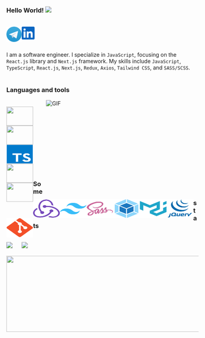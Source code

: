 ### Hello World! <img src="https://media.giphy.com/media/hvRJCLFzcasrR4ia7z/giphy.gif" width="25px">
<br />
<div>
  <a href="https://t.me/akhadbek_rizakulov">
    <img align="left" alt="Akhadbek's Telegram" width="40px" src="./logos/telegram.png" />
  </a>
  <a href="https://www.linkedin.com/in/akhadbek-rizakulov/">
    <img align="left" alt="Akhadbek's Linkedin" width="40px" src="./logos/linkedin.png" />
  </a>
</div>
<br /><br />
<br />

I am a software engineer. I specialize in `JavaScript`, focusing on the `React.js` library and `Next.js` framework. My skills include `JavaScript`, `TypeScript`, `React.js`, `Next.js`, `Redux`, `Axios`, `Tailwind CSS`, and `SASS/SCSS`.
<br /><br />



<h3>Languages and tools</h3>
<img align="right" alt="GIF" src="https://github.com/abhisheknaiidu/abhisheknaiidu/blob/master/code.gif?raw=true" width="400" height="260" />
<br/>
<div>
    <img align="left" height=50 width=70 src="https://cdn.jsdelivr.net/gh/devicons/devicon/icons/javascript/javascript-original.svg"/> 
    <img align="left" height=50 width=70 src="https://cdn.jsdelivr.net/gh/devicons/devicon/icons/react/react-original.svg" />
    <img align="left" height=50 width=70 src="https://github.com/devicons/devicon/blob/v2.15.1/icons/typescript/typescript-original.svg" /> 
    <img align="left" height=50 width=70 src="https://cdn.jsdelivr.net/gh/devicons/devicon/icons/css3/css3-original.svg" /> <br/><br/><br/>
    <img align="left" height=50 width=70 src="https://cdn.jsdelivr.net/gh/devicons/devicon/icons/html5/html5-original.svg" /> 
    <img align="left" height=50 width=70 src="https://github.com/devicons/devicon/blob/v2.15.1/icons/redux/redux-original.svg" /> 
    <img align="left" height=50 width=70 src="https://github.com/devicons/devicon/blob/v2.15.1/icons/tailwindcss/tailwindcss-plain.svg" /> 
    <img align="left" height=50 width=70 src="https://github.com/devicons/devicon/blob/v2.15.1/icons/sass/sass-original.svg" /> <br/><br/><br/>
    <img align="left" height=50 width=70 src="https://github.com/devicons/devicon/blob/v2.15.1/icons/webpack/webpack-original.svg" /> 
    <img align="left" height=50 width=70 src="https://github.com/devicons/devicon/blob/v2.15.1/icons/materialui/materialui-plain.svg" /> 
    <img align="left" height=50 width=70 src="https://github.com/devicons/devicon/blob/v2.15.1/icons/jquery/jquery-plain-wordmark.svg" /> 
    <img align="left" height=50 width=70 src="https://github.com/devicons/devicon/blob/v2.15.1/icons/git/git-original.svg" /> 
</div>
<br/><br/><br/><br/>

<h3>Some stats</h3>
<br/>
<div>
  <img width=400 src="https://github-readme-stats.vercel.app/api?username=speedym282&show_icons=true&theme=dark"/>&nbsp;&nbsp;&nbsp;&nbsp;&nbsp;
  <img width=400 src="https://github-readme-stats.vercel.app/api/top-langs?username=speedym282&layout=compact&theme=dark"/> <br/><br/>
  <img width=800 height=200 src="https://github-readme-streak-stats.herokuapp.com/?user=speedym282&theme=dark"/>
</div>
<br/>

